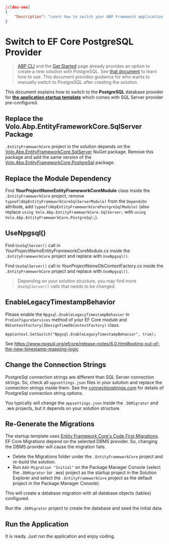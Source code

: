 ```json
//[doc-seo]
{
    "Description": "Learn how to switch your ABP Framework application from SQL Server to PostgreSQL with step-by-step guidance for a smooth transition."
}
```

# Switch to EF Core PostgreSQL Provider

> [ABP CLI](../../../cli) and the [Get Started](https://abp.io/get-started) page already provides an option to create a new solution with PostgreSQL. See [that document](./other-dbms.md) to learn how to use. This document provides guidance for who wants to manually switch to PostgreSQL after creating the solution.

This document explains how to switch to the **PostgreSQL** database provider for **[the application startup template](../../../solution-templates/layered-web-application)** which comes with SQL Server provider pre-configured.

## Replace the Volo.Abp.EntityFrameworkCore.SqlServer Package

`.EntityFrameworkCore` project in the solution depends on the [Volo.Abp.EntityFrameworkCore.SqlServer](https://www.nuget.org/packages/Volo.Abp.EntityFrameworkCore.SqlServer) NuGet package. Remove this package and add the same version of the [Volo.Abp.EntityFrameworkCore.PostgreSql](https://www.nuget.org/packages/Volo.Abp.EntityFrameworkCore.PostgreSql) package.

## Replace the Module Dependency

Find ***YourProjectName*EntityFrameworkCoreModule** class inside the `.EntityFrameworkCore` project, remove `typeof(AbpEntityFrameworkCoreSqlServerModule)` from the `DependsOn` attribute, add `typeof(AbpEntityFrameworkCorePostgreSqlModule)` (also replace `using Volo.Abp.EntityFrameworkCore.SqlServer;` with `using Volo.Abp.EntityFrameworkCore.PostgreSql;`).

## UseNpgsql()

Find `UseSqlServer()` call in *YourProjectName*EntityFrameworkCoreModule.cs inside the `.EntityFrameworkCore` project and replace with `UseNpgsql()`.


Find `UseSqlServer()` call in *YourProjectName*DbContextFactory.cs inside the `.EntityFrameworkCore` project and replace with `UseNpgsql()`.

> Depending on your solution structure, you may find more `UseSqlServer()` calls that needs to be changed.


## EnableLegacyTimestampBehavior

Please enable the `Npgsql.EnableLegacyTimestampBehavior` in `PreConfigureServices` method of your EF Core module and `DbContextFactory(IDesignTimeDbContextFactory)` class.

`AppContext.SetSwitch("Npgsql.EnableLegacyTimestampBehavior", true);`

See https://www.npgsql.org/efcore/release-notes/6.0.html#opting-out-of-the-new-timestamp-mapping-logic

## Change the Connection Strings

PostgreSql connection strings are different than SQL Server connection strings. So, check all `appsettings.json` files in your solution and replace the connection strings inside them. See the [connectionstrings.com](https://www.connectionstrings.com/postgresql/) for details of PostgreSql connection string options.

You typically will change the `appsettings.json` inside the `.DbMigrator` and `.Web` projects, but it depends on your solution structure.

## Re-Generate the Migrations

The startup template uses [Entity Framework Core's Code First Migrations](https://docs.microsoft.com/en-us/ef/core/managing-schemas/migrations/). EF Core Migrations depend on the selected DBMS provider. So, changing the DBMS provider will cause the migration fails.

* Delete the Migrations folder under the `.EntityFrameworkCore` project and re-build the solution.
* Run `Add-Migration "Initial"` on the Package Manager Console (select the `.DbMigrator`  (or `.Web`) project as the startup project in the Solution Explorer and select the `.EntityFrameworkCore` project as the default project in the Package Manager Console).

This will create a database migration with all database objects (tables) configured.

Run the `.DbMigrator` project to create the database and seed the initial data.

## Run the Application

It is ready. Just run the application and enjoy coding.
